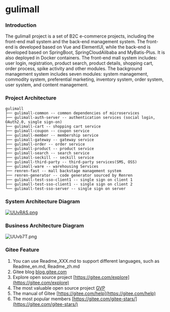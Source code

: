 # gulimall

### Introduction

The gulimall project is a set of B2C e-commerce projects, including the front-end mall system and the back-end management system. The front-end is developed based on Vue and ElementUI, while the back-end is developed based on SpringBoot, SpringCloudAlibaba and MyBatis-Plus. It is also deployed in Docker containers. The front-end mall system includes: user login, registration, product search, product details, shopping cart, order process, spike activity and other modules. The background management system includes seven modules: system management, commodity system, preferential marketing, inventory system, order system, user system, and content management.

### Project Architecture

```
gulimall
├── gulimall-common -- common dependencies of microservices
├── gulimall-auth-server -- authentication services (social login, OAuth2.0, single sign-on)
├── gulimall-cart -- shopping cart service
├── gulimall-coupon -- coupon service
├── gulimall-member -- membership service
├── gulimall-gateway -- gateway service
├── gulimall-order -- order service
├── gulimall-product -- product service
├── gulimall-search -- search service
├── gulimall-seckill -- seckill service
├── gulimall-third-party -- third-party services(SMS, OSS)
├── gulimall-ware -- warehousing Services
├── renren-fast -- mall backstage management system
├── renren-generator -- code generator sourced by Renren
├── gulimall-test-sso-client1 -- single sign on client 1
├── gulimall-test-sso-client1 -- single sign on client 2
└── gulimall-test-sso-server -- single sign on server
```

### System Architecture Diagram

[![UUvRAS.png](https://images.gitee.com/uploads/images/2020/0714/193425_4a1056c4_4914148.png)](https://imgchr.com/i/UUvRAS)

### Business Architecture Diagram

![UUvb7T.png](https://images.gitee.com/uploads/images/2020/0714/193425_9bb153d1_4914148.png)

### Gitee Feature

1. You can use Readme\_XXX.md to support different languages, such as Readme\_en.md, Readme\_zh.md
2. Gitee blog [blog.gitee.com](https://blog.gitee.com)
3. Explore open source project [https://gitee.com/explore](https://gitee.com/explore)
4. The most valuable open source project [GVP](https://gitee.com/gvp)
5. The manual of Gitee [https://gitee.com/help](https://gitee.com/help)
6. The most popular members  [https://gitee.com/gitee-stars/](https://gitee.com/gitee-stars/)
